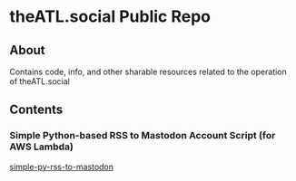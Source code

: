 # theATL.social Public Repo

## About

Contains code, info, and other sharable resources related to the operation of theATL.social

## Contents

### Simple Python-based RSS to Mastodon Account Script (for AWS Lambda)

[simple-py-rss-to-mastodon](`https://github.com/theatl-social/simple-py-rss-to-mastodon`)
